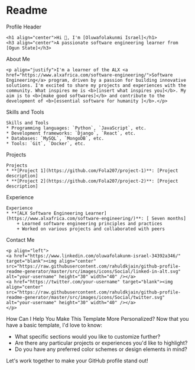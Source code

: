 # Readme

Profile Header
```
<h1 align="center">Hi 👋, I'm [Oluwafolakunmi Israel]</h1>
<h3 align="center">A passionate software engineering learner from [Ogun State]</h3>
```

About Me
```
<p align="justify">I'm a learner of the ALX <a href="https://www.alxafrica.com/software-engineering/">Software Engineering</a> program, driven by a passion for building innovative solutions. I'm excited to share my projects and experiences with the community. What inspires me is <b>[insert what inspires you]</b>. My aim is to <b>[make good softwares]</b> and contribute to the development of <b>[essential software for humanity ]</b>.</p>
```

Skills and Tools
```
Skills and Tools
* Programming languages: `Python`, `JavaScript`, etc.
* Development frameworks: `Django`, `React`, etc.
* Databases: `MySQL`, `MongoDB`, etc.
* Tools: `Git`, `Docker`, etc.
```

Projects
```
Projects
* **[Project 1](https://github.com/Fola207/project-1)**: [Project description]
* **[Project 2](https://github.com/Fola207/project-2)**: [Project description]
```

Experience
```
Experience
* **[ALX Software Engineering Learner](https://www.alxafrica.com/software-engineering/)**: [ Seven months]
	+ Learned software engineering principles and practices
	+ Worked on various projects and collaborated with peers
```

Contact Me
```
<p align="left">
<a href="https://www.linkedin.com/oluwafolakunm-israel-34392a346/" target="blank"><img align="center" src="https://raw.githubusercontent.com/rahuldkjain/github-profile-readme-generator/master/src/images/icons/Social/linked-in-alt.svg" alt="your-username" height="30" width="40" /></a>
<a href="https://twitter.com/your-username" target="blank"><img align="center" src="https://raw.githubusercontent.com/rahuldkjain/github-profile-readme-generator/master/src/images/icons/Social/twitter.svg" alt="your-username" height="30" width="40" /></a>
</p>
```

How Can I Help You Make This Template More Personalized?
Now that you have a basic template, I'd love to know:

- What specific sections would you like to customize further?
- Are there any particular projects or experiences you'd like to highlight?
- Do you have any preferred color schemes or design elements in mind?

Let's work together to make your GitHub profile stand out!
